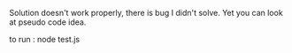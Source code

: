 Solution doesn't work properly,
there is bug I didn't solve.
Yet you can look at pseudo code idea.

to run :
node test.js
